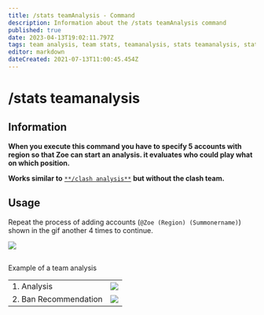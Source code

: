 ```yaml
---
title: /stats teamAnalysis - Command
description: Information about the /stats teamAnalysis command
published: true
date: 2023-04-13T19:02:11.797Z
tags: team analysis, team stats, teamanalysis, stats teamanalysis, stats, analysis, team
editor: markdown
dateCreated: 2021-07-13T11:00:45.454Z
---
```


# /stats teamanalysis

## Information

**When you execute this command you have to specify 5 accounts with region so that Zoe can start an analysis. it evaluates who could play what on which position.**

**Works similar to** [`**/clash analysis**`](https://wiki.zoe-discord-bot.ch/en/commands/clash/analysis) **but without the clash team.**

## Usage

Repeat the process of adding accounts (`@Zoe (Region) (Summonername)`) shown in the gif another 4 times to continue.

![](/new_stats_teamanalysis.gif)

##   
Example of a team analysis

|     |     |
| --- | --- |
| 1\. Analysis | ![](/new_statsteamanalysis.png) |
| 2\. Ban Recommendation | ![](/new_statsteamanalysis_bans.png) |